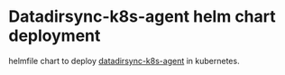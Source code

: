 # Datadirsync-k8s-agent helm chart deployment

helmfile chart to deploy [datadirsync-k8s-agent](https://github.com/georchestra/datadirsync-k8s-agent/) in kubernetes.
